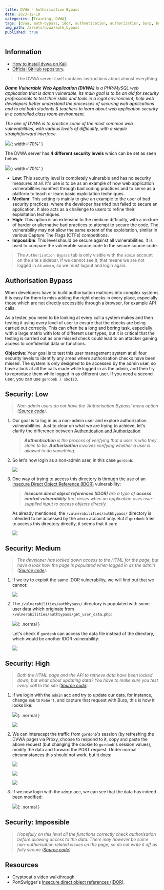 ```yaml
---
title: DVWA - Authorisation Bypass
date: 2023-12-19
categories: [Training, DVWA]
tags: [dvwa, auth-bypass, idor, authentication, authorization, burp, burp-repeater]
img_path: /assets/dvwa/auth_bypass
published: true
---
```


## Information

- [How to install dvwa on Kali](https://www.kali.org/tools/dvwa/).
- [Official GitHub repository](https://github.com/digininja/DVWA).

> The DVWA server itself contains instructions about almost everything.

_**Damn Vulnerable Web Application (DVWA)** is a PHP/MySQL web application that is damn vulnerable. Its main goal is to be an aid for security professionals to test their skills and tools in a legal environment, help web developers better understand the processes of securing web applications and to aid both students & teachers to learn about web application security in a controlled class room environment._

_The aim of DVWA is to practice some of the most common web vulnerabilities, with various levels of difficultly, with a simple straightforward interface._

![](dvwa_home.png){: width='70%' }

The DVWA server has **4 different security levels** which can be set as seen below:

![](security_levels.png){: width='70%' }

- **Low**: This security level is completely vulnerable and has no security measures at all. It's use is to be as an example of how web application vulnerabilities manifest through bad coding practices and to serve as a platform to teach or learn basic exploitation techniques.
- **Medium**: This setting is mainly to give an example to the user of bad security practices, where the developer has tried but failed to secure an application. It also acts as a challenge to users to refine their exploitation techniques.
- **High**: This option is an extension to the medium difficulty, with a mixture of harder or alternative bad practices to attempt to secure the code. The vulnerability may not allow the same extent of the exploitation, similar in various Capture The Flags (CTFs) competitions.
- **Impossible**: This level should be secure against all vulnerabilities. It is used to compare the vulnerable source code to the secure source code.

> The `Authorisation Bypass` tab is only visible with the `admin` account on the site's sidebar. If we cannot see it, that means we are not logged in as `admin`, so we must logout and login again.

## Authorisation Bypass

When developers have to build authorisation matrices into complex systems it is easy for them to miss adding the right checks in every place, especially those which are not directly accessible through a browser, for example API calls.

As a tester, you need to be looking at every call a system makes and then testing it using every level of user to ensure that the checks are being carried out correctly. This can often be a long and boring task, especially with a large matrix with lots of different user types, but it is critical that the testing is carried out as one missed check could lead to an attacker gaining access to confidential data or functions.

**Objective**: Your goal is to test this user management system at all four security levels to identify any areas where authorisation checks have been missed. The system is only designed to be accessed by the admin user, so have a look at all the calls made while logged in as the admin, and then try to reproduce them while logged in as different user. If you need a second user, you can use `gordonb / abc123`.

## Security: Low
> _Non-admin users do not have the 'Authorisation Bypass' menu option ([Source code](https://github.com/CSpanias/cspanias.github.io/blob/main/assets/dvwa/auth_bypass/auth_bypass_low_source.php))._

1. Our goal is to log in as a non-admin user and explore authorization vulnerabilities. Just to clear on what we are trying to achieve, let's clarify the difference between [Authentication and Authorization](https://portswigger.net/web-security/authentication#what-is-the-difference-between-authentication-and-authorization):

    > _**Authentication** is the process of verifying that a user is who they claim to be. **Authorization** involves verifying whether a user is allowed to do something._

2. So let's now login as a non-admin user, in this case `gordonb`:

    ![](gordon_login.png)

3. One way of trying to access this directory is through the use of an [Insecure Direct Object Reference (IDOR)](https://portswigger.net/web-security/access-control/idor) vulnerability:

    > _**Insecure direct object references (IDOR)** are a type of **access control vulnerability** that arises when an application uses user-supplied input to access objects directly._

    As already mentioned, the `/vulnerabilities/authbypass/` directory is intended to be accessed by the `admin` account only. But if `gordonb` tries to access this directory directly, it seems that it can: 

    ![](low_dir.png)

## Security: Medium
> _The developer has locked down access to the HTML for the page, but have a look how the page is populated when logged in as the admin ([Source code](https://github.com/CSpanias/cspanias.github.io/blob/main/assets/dvwa/auth_bypass/auth_bypass_medium_source.php))._

1. If we try to exploit the same IDOR vulnerability, we will find out that we cannot:

    ![](med_unauth.png)

2. The `/vulnerabilities/authbypass/` directory is populated with some user data which originate from `/vulnerabilities/authbypass/get_user_data.php`:

    ![](med_admin_data.png){: .normal }

    Let's check if `gordonb` can access the data file instead of the directory, which would be another IDOR vulnerability:

    ![](med_gordon_access.png)

## Security: High
> _Both the HTML page and the API to retrieve data have been locked down, but what about updating data? You have to make sure you test every call to the site ([Source code](https://github.com/CSpanias/cspanias.github.io/blob/main/assets/dvwa/auth_bypass/auth_bypass_high_source.php))._

1. If we login with the `admin` acc and try to update our data, for instance, change `Bob` to `Robert`, and capture that request with Burp, this is how it looks like:

    ![](high_update_robert.png){: .normal }

    ![](high_admin_update_request.png)

2. We can interecept the traffic from `gordonb`'s session (by refreshing the DVWA page) via Proxy, choose to respond to it, copy and paste the above request (but changing the cookie to `gordonb`'s session values), modify the data and forward the POST request. Under normal circumnstances this should not work, but it does:

    ![](high_gordon_intercept.png)

    ![](high_gordon_mod_request.png)

    ![](high_gordon_mod_request_1.png)

3. If we now login with the `admin` acc, we can see that the data has indeed been modified:

    ![](high_data_changed.png){: .normal }

## Security: Impossible
> _Hopefully on this level all the functions correctly check authorisation before allowing access to the data. There may however be some non-authorisation related issues on the page, so do not write it off as fully secure ([Source code](https://github.com/CSpanias/cspanias.github.io/blob/main/assets/dvwa/auth_bypass/auth_bypass_impossible_source.php))._

## Resources

- Cryptocat's [video walkthrough](https://www.youtube.com/watch?v=Qcgu34eWQa4&list=PLHUKi1UlEgOJLPSFZaFKMoexpM6qhOb4Q&index=17&t=68s).
- PortSwigger's [Insecure direct object references (IDOR)](https://portswigger.net/web-security/access-control/idor).